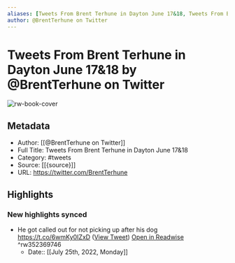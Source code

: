 ```yaml
---
aliases: [Tweets From Brent Terhune in Dayton June 17&18, Tweets From Brent Terhune in Dayton June 17&18]
author: @BrentTerhune on Twitter
---
```

# Tweets From Brent Terhune in Dayton June 17&18 by @BrentTerhune on Twitter

![rw-book-cover](https://pbs.twimg.com/profile_images/1361814797222830085/tKHa_nK8.jpg)

## Metadata
- Author: [[@BrentTerhune on Twitter]]
- Full Title: Tweets From Brent Terhune in Dayton June 17&18
- Category: #tweets
- Source: [[{source}]]
- URL: https://twitter.com/BrentTerhune

## Highlights
### New highlights synced
- He got called out for not picking up after his dog https://t.co/6wmKy0IZxD ([View Tweet](https://twitter.com/BrentTerhune/status/1281727873192271873)) [Open in Readwise](https://readwise.io/open/352369746) ^rw352369746
    - Date:: [[July 25th, 2022, Monday]]
